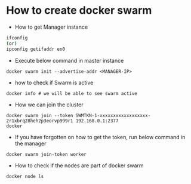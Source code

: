 # How to create docker swarm

- How to get Manager instance
``` bash
ifconfig 
(or)
ipconfig getifaddr en0
```
- Execute below command in master instance
``` docker
docker swarm init --advertise-addr <MANAGER-IP>
```
- how to check if Swarm is active
``` docker
docker info # we will be able to see swarm active
```
- How we can join the cluster

```docker
docker swarm join --token SWMTKN-1-xxxxxxxxxxxxxxxxxx-2r1xbrq28heh2p3eorvp999r1 192.168.0.1:2377
docker
```
- If you have forgotten on how to get the token, run below command in the manager
```docker
docker swarm join-token worker
```
- How to check if the nodes are part of docker swarm

```docker
docker node ls
```